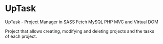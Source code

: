 # UpTask
UpTask - Project Manager in SASS Fetch MySQL PHP MVC and Virtual DOM

Project that allows creating, modifying and deleting projects and the tasks of each project. 
